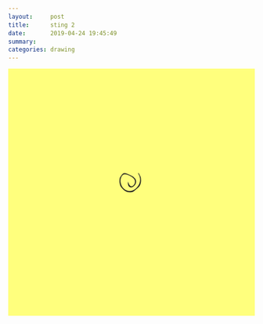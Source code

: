 ```yaml
---
layout:     post
title:      sting 2
date:       2019-04-24 19:45:49
summary:    
categories: drawing
---
```

![sting 2](/images/diary/sting-2.png ".")
